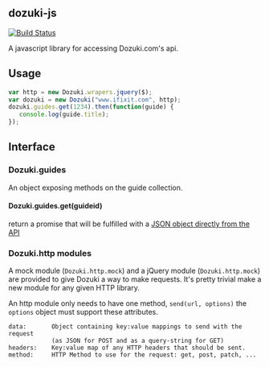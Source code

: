 ## dozuki-js

[![Build
Status](https://travis-ci.org/danielbeardsley/dozuki-js.png)](https://travis-ci.org/danielbeardsley/dozuki-js)

A javascript library for accessing Dozuki.com's api.

## Usage

```js
var http = new Dozuki.wrapers.jquery($);
var dozuki = new Dozuki("www.ifixit.com", http);
dozuki.guides.get(1234).then(function(guide) {
   console.log(guide.title);
});
```

## Interface

### Dozuki.guides
An object exposing methods on the guide collection.

#### Dozuki.guides.get(guideid)
return a promise that will be fulfilled with a [JSON object directly from the
API](https://www.ifixit.com/api/2.0/doc/Guides#get-a-guide)

### Dozuki.http modules
A mock module (`Dozuki.http.mock`) and a jQuery module (`Dozuki.http.mock`) are
provided to give Dozuki a way to make requests. It's pretty trivial make a new
module for any given HTTP library.

An http module only needs to have one method, `send(url, options)` 
the `options` object must support these attributes.

    data:       Object containing key:value mappings to send with the request
                (as JSON for POST and as a query-string for GET)
    headers:    Key:value map of any HTTP headers that should be sent.
    method:     HTTP Method to use for the request: get, post, patch, ...



